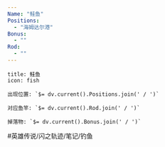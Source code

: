 ```yaml
---
Name: "鲑鱼"
Positions:
  - "海姆达尔港"
Bonus:
  - ""
Rod:
  - ""
---
```

```ad-abstract
title: 鲑鱼
icon: fish

出现位置: `$= dv.current().Positions.join(' / ')`

对应鱼竿: `$= dv.current().Rod.join(' / ')`

掉落物: `$= dv.current().Bonus.join(' / ')`

```
#英雄传说/闪之轨迹/笔记/钓鱼